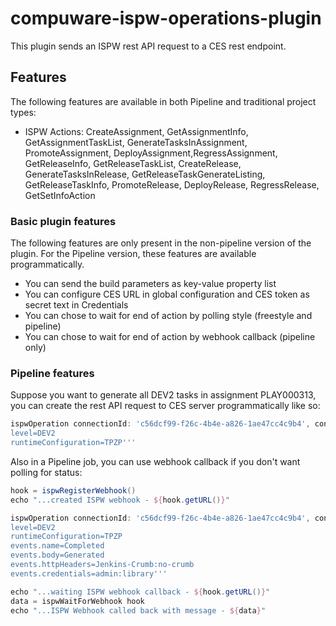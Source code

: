 # compuware-ispw-operations-plugin

This plugin sends an ISPW rest API request to a CES rest endpoint.

## Features

The following features are available in both Pipeline and traditional
project types:

* ISPW Actions: CreateAssignment, GetAssignmentInfo, GetAssignmentTaskList, GenerateTasksInAssignment, PromoteAssignment, DeployAssignment,RegressAssignment, GetReleaseInfo, GetReleaseTaskList, CreateRelease, GenerateTasksInRelease, GetReleaseTaskGenerateListing, GetReleaseTaskInfo, PromoteRelease, DeployRelease, RegressRelease, GetSetInfoAction

### Basic plugin features

The following features are only present in the non-pipeline version of
the plugin. For the Pipeline version, these features are available
programmatically.

* You can send the build parameters as key-value property list
* You can configure CES URL in global configuration and CES token as secret text in Credentials
* You can chose to wait for end of action by polling style (freestyle and pipeline)
* You can chose to wait for end of action by webhook callback (pipeline only)

### Pipeline features

Suppose you want to generate all DEV2 tasks in assignment PLAY000313,
you can create the rest API request to CES server programmatically like so:

```groovy
ispwOperation connectionId: 'c56dcf99-f26c-4b4e-a826-1ae47cc4c9b4', consoleLogResponseBody: true, credentialsId: '733e1263-4334-4852-b4cc-27ebc4685b94', ispwAction: 'GenerateTasksInAssignment', ispwRequestBody: '''assignmentId=PLAY000313
level=DEV2
runtimeConfiguration=TPZP'''
```

Also in a Pipeline job, you can use webhook callback if you don't want polling for status:

```groovy
hook = ispwRegisterWebhook()
echo "...created ISPW webhook - ${hook.getURL()}"

ispwOperation connectionId: 'c56dcf99-f26c-4b4e-a826-1ae47cc4c9b4', consoleLogResponseBody: true, credentialsId: '733e1263-4334-4852-b4cc-27ebc4685b94', ispwAction: 'GenerateTasksInAssignment', ispwRequestBody: '''assignmentId=PLAY000313
level=DEV2
runtimeConfiguration=TPZP
events.name=Completed
events.body=Generated
events.httpHeaders=Jenkins-Crumb:no-crumb
events.credentials=admin:library'''

echo "...waiting ISPW webhook callback - ${hook.getURL()}"
data = ispwWaitForWebhook hook
echo "...ISPW Webhook called back with message - ${data}"
```
